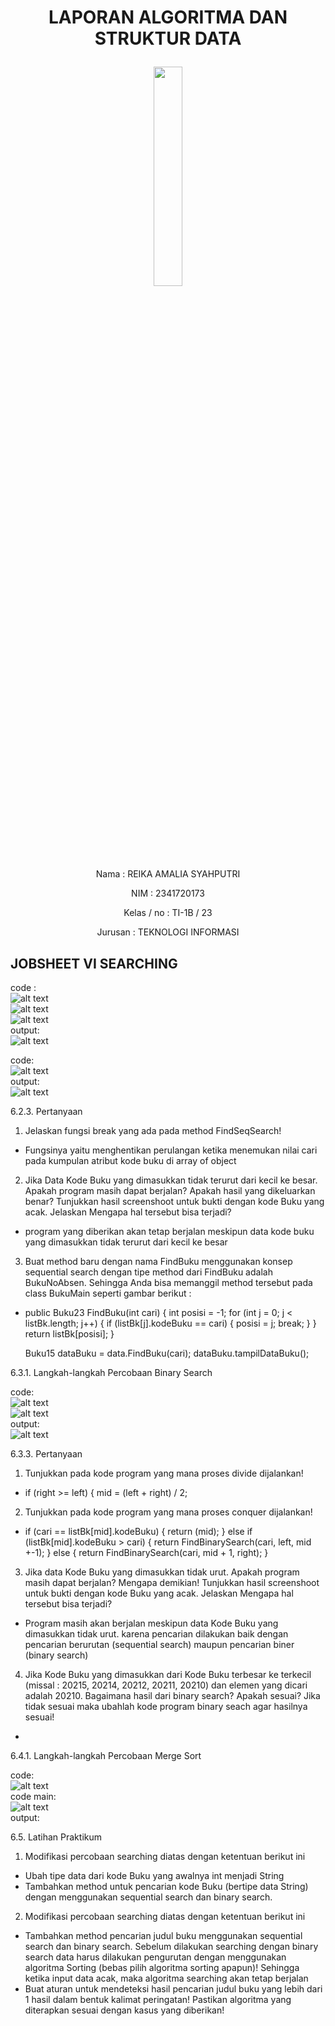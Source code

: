 # <p align = "center"> LAPORAN ALGORITMA DAN STRUKTUR DATA
<p align="center">
    <img src="https://static.wikia.nocookie.net/logopedia/images/8/8a/Politeknik_Negeri_Malang.png/revision/latest?cb=20190922202558" width="30%"> <p>

<br><br><br><br><br>

<p align = "center"> Nama       : REIKA AMALIA SYAHPUTRI </p>
<p align = "center"> NIM        : 2341720173 </p>
<p align = "center"> Kelas / no : TI-1B / 23 </p>
<p align = "center"> Jurusan    : TEKNOLOGI INFORMASI </p>

## JOBSHEET VI SEARCHING

code :<br>
![alt text](image/codeBuku23.png)<br>
![alt text](codePencarianBuku23.png)<br>
![alt text](image/codeMainBuku23.png)<br>
output:<br>
![alt text](<image/output pertama perb 7.png>)<br>


code:<br>
![alt text](<image/code tambahan.png>)<br>
output:<br>
![alt text](<image/output ke 2 percb 7.png>)<br>

6.2.3. Pertanyaan
1. Jelaskan fungsi break yang ada pada method FindSeqSearch!<br>
- Fungsinya yaitu menghentikan perulangan ketika menemukan nilai cari pada kumpulan atribut kode buku di array of object<br>
2. Jika Data Kode Buku yang dimasukkan tidak terurut dari kecil ke besar. Apakah program masih
dapat berjalan? Apakah hasil yang dikeluarkan benar? Tunjukkan hasil screenshoot untuk bukti
dengan kode Buku yang acak. Jelaskan Mengapa hal tersebut bisa terjadi?<br>
- program yang diberikan akan tetap berjalan meskipun data kode buku yang dimasukkan tidak terurut dari kecil ke besar<br>
3. Buat method baru dengan nama FindBuku menggunakan konsep sequential search dengan tipe
method dari FindBuku adalah BukuNoAbsen. Sehingga Anda bisa memanggil method
tersebut pada class BukuMain seperti gambar berikut :<br>
- public Buku23 FindBuku(int cari) {
        int posisi = -1;
        for (int j = 0; j < listBk.length; j++) {
            if (listBk[j].kodeBuku == cari) {
                posisi = j;
                break;
            }
        }
        return listBk[posisi];
    }



    Buku15 dataBuku = data.FindBuku(cari);
        dataBuku.tampilDataBuku();


6.3.1. Langkah-langkah Percobaan Binary Search

code:<br>
![alt text](<image/code percb 2 pertemuan 7.png>)<br>
![alt text](<image/code percb 2 pertrmuan 7.png>)<br>
output:<br>
![alt text](<image/output keduaa percb 7.jpeg>)<br>

6.3.3. Pertanyaan
1. Tunjukkan pada kode program yang mana proses divide dijalankan!
-  if (right >= left) {
            mid = (left + right) / 2;
2. Tunjukkan pada kode program yang mana proses conquer dijalankan!
- if (cari == listBk[mid].kodeBuku) {
                return (mid);
            } else if (listBk[mid].kodeBuku > cari) {
                return FindBinarySearch(cari, left, mid +-1);
            } else {
                return FindBinarySearch(cari, mid + 1, right);
            }
3. Jika data Kode Buku yang dimasukkan tidak urut. Apakah program masih dapat berjalan? Mengapa
demikian! Tunjukkan hasil screenshoot untuk bukti dengan kode Buku yang acak. Jelaskan
Mengapa hal tersebut bisa terjadi?<br>
- Program masih akan berjalan meskipun data Kode Buku yang dimasukkan tidak urut. karena pencarian dilakukan baik dengan pencarian berurutan (sequential search) maupun pencarian biner (binary search) <br>
4. Jika Kode Buku yang dimasukkan dari Kode Buku terbesar ke terkecil (missal : 20215, 20214,
20212, 20211, 20210) dan elemen yang dicari adalah 20210. Bagaimana hasil dari binary search?
Apakah sesuai? Jika tidak sesuai maka ubahlah kode program binary seach agar hasilnya sesuai!<br>
- 

6.4.1. Langkah-langkah Percobaan Merge Sort

code:<br> 
![alt text](image/codemergesorting.png)<br>
code main:<br>
![alt text](image/codemergesortingmain.png)<br>
output:<br>


6.5. Latihan Praktikum
1. Modifikasi percobaan searching diatas dengan ketentuan berikut ini
 
- Ubah tipe data dari kode Buku yang awalnya int menjadi String
- Tambahkan method untuk pencarian kode Buku (bertipe data String) dengan menggunakan
sequential search dan binary search.

2. Modifikasi percobaan searching diatas dengan ketentuan berikut ini 

- Tambahkan method pencarian judul buku menggunakan sequential search dan binary
search. Sebelum dilakukan searching dengan binary search data harus dilakukan pengurutan
dengan menggunakan algoritma Sorting (bebas pilih algoritma sorting apapun)! Sehingga
ketika input data acak, maka algoritma searching akan tetap berjalan
- Buat aturan untuk mendeteksi hasil pencarian judul buku yang lebih dari 1 hasil dalam
bentuk kalimat peringatan! Pastikan algoritma yang diterapkan sesuai dengan kasus yang
diberikan!
